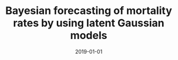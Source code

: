 ---
title: "Bayesian forecasting of mortality rates by using latent Gaussian models"
date: 2019-01-01
publishDate: 2019-09-15T18:32:18.117116Z
authors: ["Angelos Alexopoulos", "Petros Dellaportas", "Jonathan J Forster"]
publication_types: ["2"]
abstract: ""
featured: true
publication: "*Journal of the Royal Statistical Society: Series A (Statistics in Society)*"
---